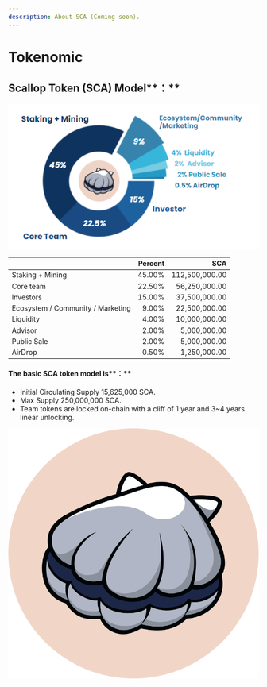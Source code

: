 ```yaml
---
description: About SCA (Coming soon).
---
```


# Tokenomic

## **Scallop** Token **(SCA)** Model**：**

![](../.gitbook/assets/scatoken.png)

|                                   | Percent |            SCA |
| --------------------------------- | ------: | -------------: |
| Staking + Mining                  |  45.00% | 112,500,000.00 |
| Core team                         |  22.50% |  56,250,000.00 |
| Investors                         |  15.00% |  37,500,000.00 |
| Ecosystem / Community / Marketing |   9.00% |  22,500,000.00 |
| Liquidity                         |   4.00% |  10,000,000.00 |
| Advisor                           |   2.00% |   5,000,000.00 |
| Public Sale                       |   2.00% |   5,000,000.00 |
| AirDrop                           |   0.50% |   1,250,000.00 |

#### The basic SCA token model is**：**

* Initial Circulating Supply 15,625,000 SCA.&#x20;
* Max Supply 250,000,000 SCA.&#x20;
* Team tokens are locked on-chain with a cliff of 1 year and 3\~4 years linear unlocking.



![](../.gitbook/assets/scallop.svg)



####
